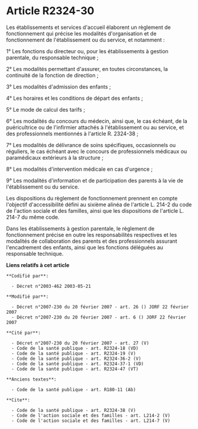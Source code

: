 # Article R2324-30

Les établissements et services d'accueil élaborent un règlement de fonctionnement qui précise les modalités d'organisation et
de fonctionnement de l'établissement ou du service, et notamment :

1° Les fonctions du directeur ou, pour les établissements à gestion parentale, du responsable technique ;

2° Les modalités permettant d'assurer, en toutes circonstances, la continuité de la fonction de direction ;

3° Les modalités d'admission des enfants ;

4° Les horaires et les conditions de départ des enfants ;

5° Le mode de calcul des tarifs ;

6° Les modalités du concours du médecin, ainsi que, le cas échéant, de la puéricultrice ou de l'infirmier attachés à
l'établissement ou au service, et des professionnels mentionnés à l'article R. 2324-38 ;

7° Les modalités de délivrance de soins spécifiques, occasionnels ou réguliers, le cas échéant avec le concours de
professionnels médicaux ou paramédicaux extérieurs à la structure ;

8° Les modalités d'intervention médicale en cas d'urgence ;

9° Les modalités d'information et de participation des parents à la vie de l'établissement ou du service.

Les dispositions du règlement de fonctionnement prennent en compte l'objectif d'accessibilité défini au sixième alinéa de
l'article L. 214-2 du code de l'action sociale et des familles, ainsi que les dispositions de l'article L. 214-7 du même
code.

Dans les établissements à gestion parentale, le règlement de fonctionnement précise en outre les responsabilités respectives
et les modalités de collaboration des parents et des professionnels assurant l'encadrement des enfants, ainsi que les
fonctions déléguées au responsable technique.

**Liens relatifs à cet article**

	**Codifié par**:

	  - Décret n°2003-462 2003-05-21

	**Modifié par**:

	  - Décret n°2007-230 du 20 février 2007 - art. 26 () JORF 22 février 2007
	  - Décret n°2007-230 du 20 février 2007 - art. 6 () JORF 22 février 2007

	**Cité par**:

	  - Décret n°2007-230 du 20 février 2007 - art. 27 (V)
	  - Code de la santé publique - art. R2324-18 (VD)
	  - Code de la santé publique - art. R2324-19 (V)
	  - Code de la santé publique - art. R2324-36-2 (V)
	  - Code de la santé publique - art. R2324-37-1 (VD)
	  - Code de la santé publique - art. R2324-47 (VT)

	**Anciens textes**:

	  - Code de la santé publique - art. R180-11 (Ab)

	**Cite**:

	  - Code de la santé publique - art. R2324-38 (V)
	  - Code de l'action sociale et des familles - art. L214-2 (V)
	  - Code de l'action sociale et des familles - art. L214-7 (V)
